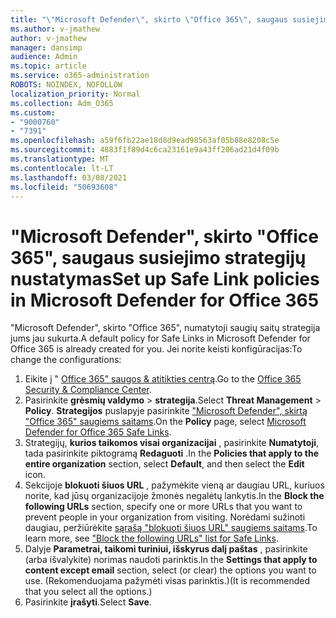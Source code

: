 ```yaml
---
title: "\"Microsoft Defender\", skirto \"Office 365\", saugaus susiejimo strategijų nustatymas"
ms.author: v-jmathew
author: v-jmathew
manager: dansimp
audience: Admin
ms.topic: article
ms.service: o365-administration
ROBOTS: NOINDEX, NOFOLLOW
localization_priority: Normal
ms.collection: Adm_O365
ms.custom:
- "9000760"
- "7391"
ms.openlocfilehash: a59f6fb22ae18d8d9ead98563af05b88e8208c5e
ms.sourcegitcommit: 4883f1f89d4c6ca23161e9a43ff206ad21d4f09b
ms.translationtype: MT
ms.contentlocale: lt-LT
ms.lasthandoff: 03/08/2021
ms.locfileid: "50693608"
---
```

# <a name="set-up-safe-link-policies-in-microsoft-defender-for-office-365"></a><span data-ttu-id="25a48-102">"Microsoft Defender", skirto "Office 365", saugaus susiejimo strategijų nustatymas</span><span class="sxs-lookup"><span data-stu-id="25a48-102">Set up Safe Link policies in Microsoft Defender for Office 365</span></span>

<span data-ttu-id="25a48-103">"Microsoft Defender", skirto "Office 365", numatytoji saugių saitų strategija jums jau sukurta.</span><span class="sxs-lookup"><span data-stu-id="25a48-103">A default policy for Safe Links in Microsoft Defender for Office 365 is already created for you.</span></span> <span data-ttu-id="25a48-104">Jei norite keisti konfigūracijas:</span><span class="sxs-lookup"><span data-stu-id="25a48-104">To change the configurations:</span></span>

1. <span data-ttu-id="25a48-105">Eikite į " [Office 365" saugos & atitikties centrą](https://go.microsoft.com/fwlink/p/?linkid=2077143).</span><span class="sxs-lookup"><span data-stu-id="25a48-105">Go to the [Office 365 Security & Compliance Center](https://go.microsoft.com/fwlink/p/?linkid=2077143).</span></span>
2. <span data-ttu-id="25a48-106">Pasirinkite **grėsmių valdymo**  >  **strategija**.</span><span class="sxs-lookup"><span data-stu-id="25a48-106">Select **Threat Management** > **Policy**.</span></span> <span data-ttu-id="25a48-107">**Strategijos** puslapyje pasirinkite ["Microsoft Defender", skirtą "Office 365" saugiems saitams](https://go.microsoft.com/fwlink/?linkid=2101058).</span><span class="sxs-lookup"><span data-stu-id="25a48-107">On the **Policy** page, select [Microsoft Defender for Office 365 Safe Links](https://go.microsoft.com/fwlink/?linkid=2101058).</span></span>
3. <span data-ttu-id="25a48-108">Strategijų, **kurios taikomos visai organizacijai** , pasirinkite **Numatytoji**, tada pasirinkite piktogramą **Redaguoti** .</span><span class="sxs-lookup"><span data-stu-id="25a48-108">In the **Policies that apply to the entire organization** section, select **Default**, and then select the **Edit** icon.</span></span>
4. <span data-ttu-id="25a48-109">Sekcijoje **blokuoti šiuos URL** , pažymėkite vieną ar daugiau URL, kuriuos norite, kad jūsų organizacijoje žmonės negalėtų lankytis.</span><span class="sxs-lookup"><span data-stu-id="25a48-109">In the **Block the following URLs** section, specify one or more URLs that you want to prevent people in your organization from visiting.</span></span> <span data-ttu-id="25a48-110">Norėdami sužinoti daugiau, peržiūrėkite [sąrašą "blokuoti šiuos URL" saugiems saitams](https://go.microsoft.com/fwlink/?linkid=2092123).</span><span class="sxs-lookup"><span data-stu-id="25a48-110">To learn more, see ["Block the following URLs" list for Safe Links](https://go.microsoft.com/fwlink/?linkid=2092123).</span></span>
5. <span data-ttu-id="25a48-111">Dalyje **Parametrai, taikomi turiniui, išskyrus dalį paštas** , pasirinkite (arba išvalykite) norimas naudoti parinktis.</span><span class="sxs-lookup"><span data-stu-id="25a48-111">In the **Settings that apply to content except email** section, select (or clear) the options you want to use.</span></span> <span data-ttu-id="25a48-112">(Rekomenduojama pažymėti visas parinktis.)</span><span class="sxs-lookup"><span data-stu-id="25a48-112">(It is recommended that you select all the options.)</span></span>
6. <span data-ttu-id="25a48-113">Pasirinkite **įrašyti**.</span><span class="sxs-lookup"><span data-stu-id="25a48-113">Select **Save**.</span></span>
